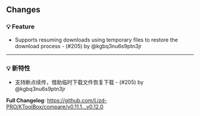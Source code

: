 ## Changes

### 💡 Feature

- Supports resuming downloads using temporary files to restore the download process - (#205) by @kgbq3nu6s9ptn3jr

[//]: # (### 🪲 Fix)

- - -

### 💡 新特性

- 支持断点续传，借助临时下载文件恢复下载 - (#205) by @kgbq3nu6s9ptn3jr

[//]: # (### 🪲 修复)

**Full Changelog**: https://github.com/Ljzd-PRO/KToolBox/compare/v0.11.1...v0.12.0